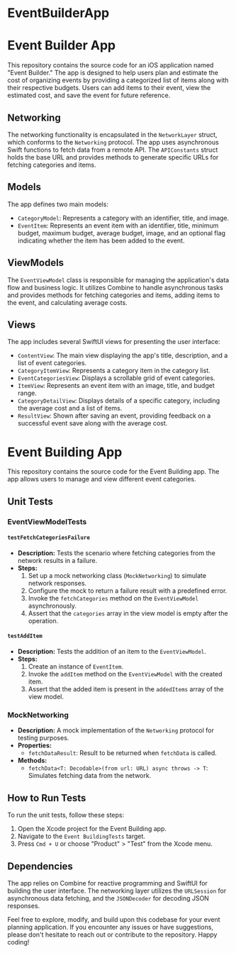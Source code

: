 # EventBuilderApp

# Event Builder App

This repository contains the source code for an iOS application named "Event Builder." The app is designed to help users plan and estimate the cost of organizing events by providing a categorized list of items along with their respective budgets. Users can add items to their event, view the estimated cost, and save the event for future reference.

## Networking

The networking functionality is encapsulated in the `NetworkLayer` struct, which conforms to the `Networking` protocol. The app uses asynchronous Swift functions to fetch data from a remote API. The `APIConstants` struct holds the base URL and provides methods to generate specific URLs for fetching categories and items.

## Models

The app defines two main models:
- `CategoryModel`: Represents a category with an identifier, title, and image.
- `EventItem`: Represents an event item with an identifier, title, minimum budget, maximum budget, average budget, image, and an optional flag indicating whether the item has been added to the event.

## ViewModels

The `EventViewModel` class is responsible for managing the application's data flow and business logic. It utilizes Combine to handle asynchronous tasks and provides methods for fetching categories and items, adding items to the event, and calculating average costs.

## Views

The app includes several SwiftUI views for presenting the user interface:
- `ContentView`: The main view displaying the app's title, description, and a list of event categories.
- `CategoryItemView`: Represents a category item in the category list.
- `EventCategoriesView`: Displays a scrollable grid of event categories.
- `ItemView`: Represents an event item with an image, title, and budget range.
- `CategoryDetailView`: Displays details of a specific category, including the average cost and a list of items.
- `ResultView`: Shown after saving an event, providing feedback on a successful event save along with the average cost.


# Event Building App

This repository contains the source code for the Event Building app. The app allows users to manage and view different event categories.

## Unit Tests

### EventViewModelTests

#### `testFetchCategoriesFailure`
- **Description:** Tests the scenario where fetching categories from the network results in a failure.
- **Steps:**
  1. Set up a mock networking class (`MockNetworking`) to simulate network responses.
  2. Configure the mock to return a failure result with a predefined error.
  3. Invoke the `fetchCategories` method on the `EventViewModel` asynchronously.
  4. Assert that the `categories` array in the view model is empty after the operation.

#### `testAddItem`
- **Description:** Tests the addition of an item to the `EventViewModel`.
- **Steps:**
  1. Create an instance of `EventItem`.
  2. Invoke the `addItem` method on the `EventViewModel` with the created item.
  3. Assert that the added item is present in the `addedItems` array of the view model.

### MockNetworking
- **Description:** A mock implementation of the `Networking` protocol for testing purposes.
- **Properties:**
  - `fetchDataResult`: Result to be returned when `fetchData` is called.
- **Methods:**
  - `fetchData<T: Decodable>(from url: URL) async throws -> T`: Simulates fetching data from the network.

## How to Run Tests

To run the unit tests, follow these steps:

1. Open the Xcode project for the Event Building app.
2. Navigate to the `Event BuildingTests` target.
3. Press `Cmd + U` or choose "Product" > "Test" from the Xcode menu.


## Dependencies

The app relies on Combine for reactive programming and SwiftUI for building the user interface. The networking layer utilizes the `URLSession` for asynchronous data fetching, and the `JSONDecoder` for decoding JSON responses.

Feel free to explore, modify, and build upon this codebase for your event planning application. If you encounter any issues or have suggestions, please don't hesitate to reach out or contribute to the repository. Happy coding!
